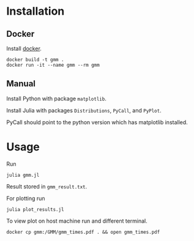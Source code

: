 
# Installation

## Docker

Install [docker](https://www.docker.com).

```
docker build -t gmm .
docker run -it --name gmm --rm gmm
```

## Manual

Install Python with package `matplotlib`.

Install Julia with packages `Distributions`, `PyCall`, and `PyPlot`.

PyCall should point to the python version which has matplotlib installed.


# Usage

Run
```
julia gmm.jl
```
Result stored in `gmm_result.txt`.

For plotting run
```
julia plot_results.jl
```

To view plot on host machine run and different terminal.
```
docker cp gmm:/GMM/gmm_times.pdf . && open gmm_times.pdf
```